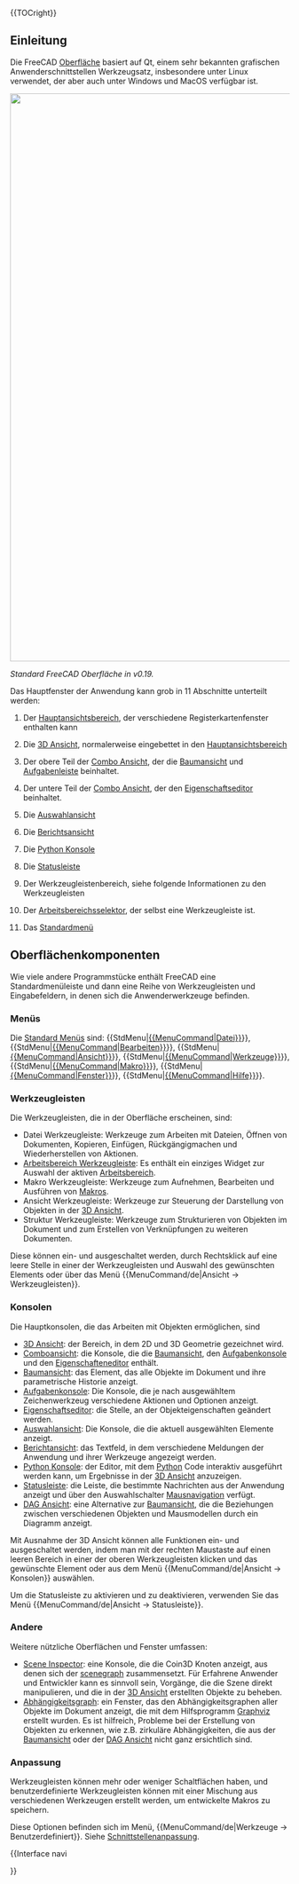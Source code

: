  {{TOCright}}

## Einleitung

Die FreeCAD [Oberfläche](interface/de.md) basiert auf Qt, einem sehr bekannten grafischen Anwenderschnittstellen Werkzeugsatz, insbesondere unter Linux verwendet, der aber auch unter Windows und MacOS verfügbar ist.

<img alt="" src=images/FreeCAD_interface_base_divisions.png  style="width:1024px;">


*Standard FreeCAD Oberfläche in v0.19.*

Das Hauptfenster der Anwendung kann grob in 11 Abschnitte unterteilt werden:

1.  Der [Hauptansichtsbereich](main_view_area/de.md), der verschiedene Registerkartenfenster enthalten kann
2.  Die [3D Ansicht](3D_view/de.md), normalerweise eingebettet in den [Hauptansichtsbereich](main_view_area/de.md)
3.  Der obere Teil der [Combo Ansicht](combo_view/de.md), der die [Baumansicht](tree_view/de.md) und [Aufgabenleiste](task_panel/de.md) beinhaltet.




1.  Der untere Teil der [Combo Ansicht](combo_view/de.md), der den [Eigenschaftseditor](property_editor/de.md) beinhaltet.
2.  Die [Auswahlansicht](selection_view/de.md)
3.  Die [Berichtsansicht](report_view/de.md)
4.  Die [Python Konsole](Python_console/de.md)
5.  Die [Statusleiste](status_bar/de.md)
6.  Der Werkzeugleistenbereich, siehe folgende Informationen zu den Werkzeugleisten
7.  Der [Arbeitsbereichsselektor](Std_Workbench/de.md), der selbst eine Werkzeugleiste ist.
8.  Das [Standardmenü](Standard_Menu/de.md)

## Oberflächenkomponenten

Wie viele andere Programmstücke enthält FreeCAD eine Standardmenüleiste und dann eine Reihe von Werkzeugleisten und Eingabefeldern, in denen sich die Anwenderwerkzeuge befinden.

### Menüs

Die [Standard Menüs](Standard_Menu/de.md) sind: {{StdMenu|[{{MenuCommand|Datei}}](Std_File_Menu/de.md)}}, {{StdMenu|[{{MenuCommand|Bearbeiten}}](Std_Edit_Menu/de.md)}}, {{StdMenu|[{{MenuCommand|Ansicht}}](Std_View_Menu/de.md)}}, {{StdMenu|[{{MenuCommand|Werkzeuge}}](Std_Tools_Menu/de.md)}}, {{StdMenu|[{{MenuCommand|Makro}}](Std_Macro_Menu/de.md)}}, {{StdMenu|[{{MenuCommand|Fenster}}](Std_Windows_Menu/de.md)}}, {{StdMenu|[{{MenuCommand|Hilfe}}](Std_Help_Menu/de.md)}}.

### Werkzeugleisten

Die Werkzeugleisten, die in der Oberfläche erscheinen, sind:

-   Datei Werkzeugleiste: Werkzeuge zum Arbeiten mit Dateien, Öffnen von Dokumenten, Kopieren, Einfügen, Rückgängigmachen und Wiederherstellen von Aktionen.
-   [Arbeitsbereich Werkzeugleiste](Std_Workbench/de.md): Es enthält ein einziges Widget zur Auswahl der aktiven [Arbeitsbereich](workbenches/de.md).
-   Makro Werkzeugleiste: Werkzeuge zum Aufnehmen, Bearbeiten und Ausführen von [Makros](makros/de.md).
-   Ansicht Werkzeugleiste: Werkzeuge zur Steuerung der Darstellung von Objekten in der [3D Ansicht](3D_view/de.md).
-   Struktur Werkzeugleiste: Werkzeuge zum Strukturieren von Objekten im Dokument und zum Erstellen von Verknüpfungen zu weiteren Dokumenten.

Diese können ein- und ausgeschaltet werden, durch Rechtsklick auf eine leere Stelle in einer der Werkzeugleisten und Auswahl des gewünschten Elements oder über das Menü {{MenuCommand/de|Ansicht → Werkzeugleisten}}.

### Konsolen

Die Hauptkonsolen, die das Arbeiten mit Objekten ermöglichen, sind

-   [3D Ansicht](3D_view/de.md): der Bereich, in dem 2D und 3D Geometrie gezeichnet wird.
-   [Comboansicht](Combo_view/de.md): die Konsole, die die [Baumansicht](tree_view/de.md), den [Aufgabenkonsole](task_panel/de.md) und den [Eigenschafteneditor](property_editor/de.md) enthält.
-   [Baumansicht](Tree_view/de.md): das Element, das alle Objekte im Dokument und ihre parametrische Historie anzeigt.
-   [Aufgabenkonsole](Task_panel/de.md): Die Konsole, die je nach ausgewähltem Zeichenwerkzeug verschiedene Aktionen und Optionen anzeigt.
-   [Eigenschaftseditor](Property_editor/de.md): die Stelle, an der Objekteigenschaften geändert werden.
-   [Auswahlansicht](Selection_view/de.md): Die Konsole, die die aktuell ausgewählten Elemente anzeigt.
-   [Berichtansicht](Report_view/de.md): das Textfeld, in dem verschiedene Meldungen der Anwendung und ihrer Werkzeuge angezeigt werden.
-   [Python Konsole](Python_console/de.md): der Editor, mit dem [Python](Python/de.md) Code interaktiv ausgeführt werden kann, um Ergebnisse in der [3D Ansicht](3D_view/de.md) anzuzeigen.
-   [Statusleiste](Status_bar/de.md): die Leiste, die bestimmte Nachrichten aus der Anwendung anzeigt und über den Auswahlschalter [Mausnavigation](Mouse_navigation/de.md) verfügt.
-   [DAG Ansicht](DAG_view/de.md): eine Alternative zur [Baumansicht](tree_view/de.md), die die Beziehungen zwischen verschiedenen Objekten und Mausmodellen durch ein Diagramm anzeigt.

Mit Ausnahme der 3D Ansicht können alle Funktionen ein- und ausgeschaltet werden, indem man mit der rechten Maustaste auf einen leeren Bereich in einer der oberen Werkzeugleisten klicken und das gewünschte Element oder aus dem Menü {{MenuCommand/de|Ansicht → Konsolen}} auswählen.

Um die Statusleiste zu aktivieren und zu deaktivieren, verwenden Sie das Menü {{MenuCommand/de|Ansicht → Statusleiste}}.

### Andere

Weitere nützliche Oberflächen und Fenster umfassen:

-   [Scene Inspector](Std_SceneInspector/de.md): eine Konsole, die die Coin3D Knoten anzeigt, aus denen sich der [scenegraph](scenegraph/de.md) zusammensetzt. Für Erfahrene Anwender und Entwickler kann es sinnvoll sein, Vorgänge, die die Szene direkt manipulieren, und die in der [3D Ansicht](3D_view/de.md) erstellten Objekte zu beheben.
-   [Abhängigkeitsgraph](Std_DependencyGraph/de.md): ein Fenster, das den Abhängigkeitsgraphen aller Objekte im Dokument anzeigt, die mit dem Hilfsprogramm [Graphviz](Graphviz/de.md) erstellt wurden. Es ist hilfreich, Probleme bei der Erstellung von Objekten zu erkennen, wie z.B. zirkuläre Abhängigkeiten, die aus der [Baumansicht](tree_view/de.md) oder der [DAG Ansicht](DAG_view/de.md) nicht ganz ersichtlich sind.

### Anpassung

Werkzeugleisten können mehr oder weniger Schaltflächen haben, und benutzerdefinierte Werkzeugleisten können mit einer Mischung aus verschiedenen Werkzeugen erstellt werden, um entwickelte Makros zu speichern.

Diese Optionen befinden sich im Menü, {{MenuCommand/de|Werkzeuge → Benutzerdefiniert}}. Siehe [Schnittstellenanpassung](Interface_Customization/de.md).


{{Interface navi

}} 
